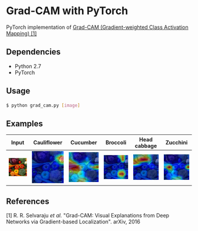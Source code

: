 # Grad-CAM with PyTorch

PyTorch implementation of [Grad-CAM (Gradient-weighted Class Activation Mapping) [1]](https://arxiv.org/pdf/1610.02391v1.pdf)

## Dependencies
* Python 2.7
* PyTorch

## Usage
```bash
$ python grad_cam.py [image]
```

## Examples
|Input|Cauliflower|Cucumber|Broccoli|Head cabbage|Zucchini|
|:-:|:-:|:-:|:-:|:-:|:-:|
|![](samples/vegetables.jpg)|![](results/grad_cam_cauliflower.png)|![](results/grad_cam_cucumber.png)|![](results/grad_cam_broccoli.png)|![](results/grad_cam_head_cabbage.png)|![](results/grad_cam_zucchini.png)|

## References
[1] R. R. Selvaraju _et al._ "Grad-CAM: Visual Explanations from Deep Networks via Gradient-based Localization". arXiv, 2016
